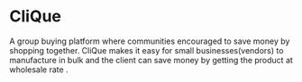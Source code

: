 # CliQue
A group buying platform where communities encouraged to save money by shopping together.  CliQue makes it easy for small businesses(vendors) to manufacture in bulk and  the client can save money by getting the product at wholesale rate . 

